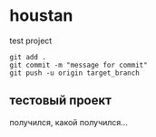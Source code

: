 # houstan
test project

```
git add .
git commit -m "message for commit"
git push -u origin target_branch
```

## тестовый проект
получился, какой получился...
